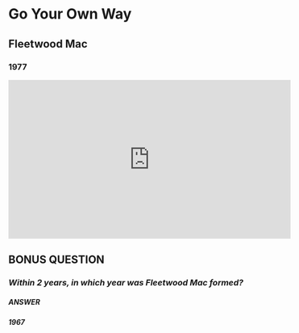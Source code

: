 # Go Your Own Way
## Fleetwood Mac
### 1977

<iframe width="560" height="315" src="https://www.youtube.com/embed/MTIkFwMuiTw?si=c3PW0QdDWxpq711u" title="YouTube video player" frameborder="0" allow="accelerometer; autoplay; clipboard-write; encrypted-media; gyroscope; picture-in-picture; web-share" allowfullscreen></iframe>

## BONUS QUESTION
### *Within 2 years, in which year was Fleetwood Mac formed?*

##### **ANSWER**
##### *1967*